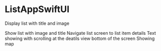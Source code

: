 # ListAppSwiftUI
Display list with title and image

Show list with image and title
Navigate list screen to list item details
Text showing with scrolling at the deatils view bottom of the screen
Showing map
